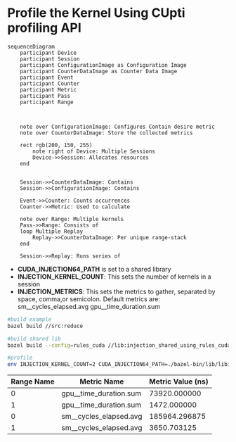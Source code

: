 # Profile the Kernel Using CUpti profiling API

```mermaid
sequenceDiagram
    participant Device
    participant Session
    participant ConfigurationImage as Configuration Image
    participant CounterDataImage as Counter Data Image
    participant Event
    participant Counter
    participant Metric
    participant Pass
    participant Range



    note over ConfigurationImage: Configures Contain desire metric
    note over CounterDataImage: Store the collected metrics

    rect rgb(200, 150, 255) 
        note right of Device: Multiple Sessions
        Device->>Session: Allocates resources
    end


    Session->>CounterDataImage: Contains
    Session->>ConfigurationImage: Contains

    Event->>Counter: Counts occurrences
    Counter->>Metric: Used to calculate

    note over Range: Multiple kernels
    Pass->>Range: Consists of
    loop Multiple Replay
        Replay->>CounterDataImage: Per unique range-stack
    end

    Session->>Replay: Runs series of
```



* **CUDA_INJECTION64_PATH** is set to a shared library
* **INJECTION_KERNEL_COUNT**: This sets the number of kernels in a session
* **INJECTION_METRICS**: This sets the metrics to gather, separated by space, comma,or semicolon.  Default metrics are:
            sm__cycles_elapsed.avg
            gpu__time_duration.sum

```sh
#build example
bazel build //src:reduce 

#build shared lib
bazel build --config=rules_cuda //lib:injection_shared_using_rules_cuda 

#profile
env INJECTION_KERNEL_COUNT=2 CUDA_INJECTION64_PATH=./bazel-bin/lib/libinjection.so bazel-bin/src/reduce 16777216 256 256 1
```

| Range Name | Metric Name               | Metric Value (ns)|
|------------|---------------------------|------------------|
| 0          | gpu__time_duration.sum    | 73920.000000     |
| 1          | gpu__time_duration.sum    | 1472.000000      |
| 0          | sm__cycles_elapsed.avg    | 185964.296875    |
| 1          | sm__cycles_elapsed.avg    | 3650.703125      |
